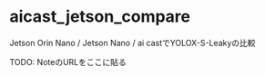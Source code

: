 # aicast_jetson_compare

Jetson Orin Nano / Jetson Nano / ai castでYOLOX-S-Leakyの比較

TODO: NoteのURLをここに貼る
